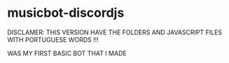 # musicbot-discordjs 

DISCLAMER: THIS VERSION HAVE THE FOLDERS AND JAVASCRIPT FILES WITH PORTUGUESE WORDS !!! 










WAS MY FIRST BASIC BOT THAT I MADE 



